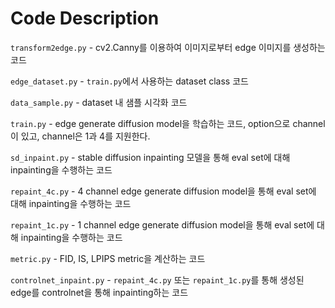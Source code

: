 # Code Description

`transform2edge.py` - cv2.Canny를 이용하여 이미지로부터 edge 이미지를 생성하는 코드

`edge_dataset.py` - `train.py`에서 사용하는 dataset class 코드

`data_sample.py` - dataset 내 샘플 시각화 코드

`train.py` - edge generate diffusion model을 학습하는 코드, option으로 channel이 있고, channel은 1과 4를 지원한다.

`sd_inpaint.py` - stable diffusion inpainting 모델을 통해 eval set에 대해 inpainting을 수행하는 코드

`repaint_4c.py` - 4 channel edge generate diffusion model을 통해 eval set에 대해 inpainting을 수행하는 코드

`repaint_1c.py` - 1 channel edge generate diffusion model을 통해 eval set에 대해 inpainting을 수행하는 코드

`metric.py` - FID, IS, LPIPS metric을 계산하는 코드

`controlnet_inpaint.py` - `repaint_4c.py` 또는 `repaint_1c.py`를 통해 생성된 edge를 controlnet을 통해 inpainting하는 코드